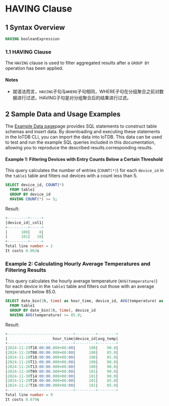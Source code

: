 <!--

    Licensed to the Apache Software Foundation (ASF) under one
    or more contributor license agreements.  See the NOTICE file
    distributed with this work for additional information
    regarding copyright ownership.  The ASF licenses this file
    to you under the Apache License, Version 2.0 (the
    "License"); you may not use this file except in compliance
    with the License.  You may obtain a copy of the License at
    
        http://www.apache.org/licenses/LICENSE-2.0
    
    Unless required by applicable law or agreed to in writing,
    software distributed under the License is distributed on an
    "AS IS" BASIS, WITHOUT WARRANTIES OR CONDITIONS OF ANY
    KIND, either express or implied.  See the License for the
    specific language governing permissions and limitations
    under the License.

-->

# HAVING Clause

## 1 Syntax Overview

```sql
HAVING booleanExpression
```

### 1.1 HAVING Clause


The `HAVING` clause is used to filter aggregated results after a `GROUP BY` operation has been applied.

#### Notes

- 就语法而言，`HAVING`子句与`WHERE`子句相同，WHERE子句在分组聚合之前对数据进行过滤，HAVING子句是对分组聚合后的结果进行过滤。

## 2 Sample Data and Usage Examples

The [Example Data page](../Basic-Concept/Sample-Data.md)page provides SQL statements to construct table schemas and insert data. By downloading and executing these statements in the IoTDB CLI, you can import the data into IoTDB. This data can be used to test and run the example SQL queries included in this documentation, allowing you to reproduce the described results.corresponding results.

#### Example 1: Filtering Devices with Entry Counts Below a Certain Threshold

This query calculates the number of entries (`COUNT(*)`) for each `device_id` in the `table1` table and filters out devices with a count less than 5.

```sql
SELECT device_id, COUNT(*)
  FROM table1
  GROUP BY device_id
  HAVING COUNT(*) >= 5;
```

Result:

```sql
+---------+-----+
|device_id|_col1|
+---------+-----+
|      100|    8|
|      101|   10|
+---------+-----+
Total line number = 2
It costs 0.063s
```

### Example 2: Calculating Hourly Average Temperatures and Filtering Results

This query calculates the hourly average temperature (`AVG(temperature)`) for each device in the `table1` table and filters out those with an average temperature below 85.0.

```sql
SELECT date_bin(1h, time) as hour_time, device_id, AVG(temperature) as avg_temp
  FROM table1
  GROUP BY date_bin(1h, time), device_id
  HAVING AVG(temperature) >= 85.0;
```

Result:

```sql
+-----------------------------+---------+--------+
|                    hour_time|device_id|avg_temp|
+-----------------------------+---------+--------+
|2024-11-29T18:00:00.000+08:00|      100|    90.0|
|2024-11-28T08:00:00.000+08:00|      100|    85.0|
|2024-11-28T10:00:00.000+08:00|      100|    85.0|
|2024-11-28T11:00:00.000+08:00|      100|    88.0|
|2024-11-26T13:00:00.000+08:00|      100|    90.0|
|2024-11-30T09:00:00.000+08:00|      101|    90.0|
|2024-11-30T14:00:00.000+08:00|      101|    90.0|
|2024-11-29T10:00:00.000+08:00|      101|    85.0|
|2024-11-27T16:00:00.000+08:00|      101|    85.0|
+-----------------------------+---------+--------+
Total line number = 9
It costs 0.079s
```